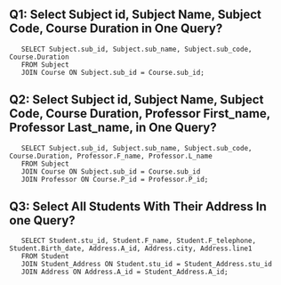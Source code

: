 ## Q1: Select Subject id, Subject Name, Subject Code, Course Duration in One Query?
```MYSQL
   SELECT Subject.sub_id, Subject.sub_name, Subject.sub_code, Course.Duration
   FROM Subject
   JOIN Course ON Subject.sub_id = Course.sub_id;
```
## Q2: Select Subject id, Subject Name, Subject Code, Course Duration, Professor First_name, Professor Last_name, in One Query?
```MYSQL
   SELECT Subject.sub_id, Subject.sub_name, Subject.sub_code, Course.Duration, Professor.F_name, Professor.L_name
   FROM Subject
   JOIN Course ON Subject.sub_id = Course.sub_id
   JOIN Professor ON Course.P_id = Professor.P_id;
```
## Q3: Select All Students With Their Address In one Query?
```MYSQL
   SELECT Student.stu_id, Student.F_name, Student.F_telephone, Student.Birth_date, Address.A_id, Address.city, Address.line1
   FROM Student
   JOIN Student_Address ON Student.stu_id = Student_Address.stu_id
   JOIN Address ON Address.A_id = Student_Address.A_id;
```
